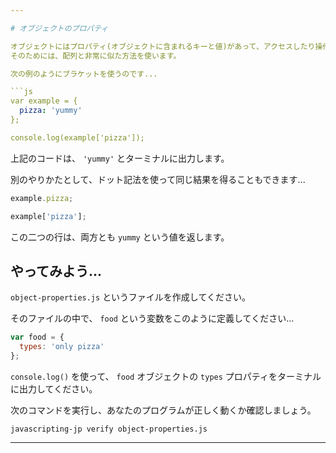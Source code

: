 ```yaml
---

# オブジェクトのプロパティ

オブジェクトにはプロパティ(オブジェクトに含まれるキーと値)があって、アクセスしたり操作したりできます。
そのためには、配列と非常に似た方法を使います。

次の例のようにブラケットを使うのです...

```js
var example = {
  pizza: 'yummy'
};

console.log(example['pizza']);
```

上記のコードは、 `'yummy'` とターミナルに出力します。

別のやりかたとして、ドット記法を使って同じ結果を得ることもできます...

```js
example.pizza;

example['pizza'];
```

この二つの行は、両方とも `yummy` という値を返します。

## やってみよう...

`object-properties.js` というファイルを作成してください。

そのファイルの中で、 `food` という変数をこのように定義してください...

```js
var food = {
  types: 'only pizza'
};
```

`console.log()` を使って、 `food` オブジェクトの `types` プロパティをターミナルに出力してください。

次のコマンドを実行し、あなたのプログラムが正しく動くか確認しましょう。

`javascripting-jp verify object-properties.js`

---
```

